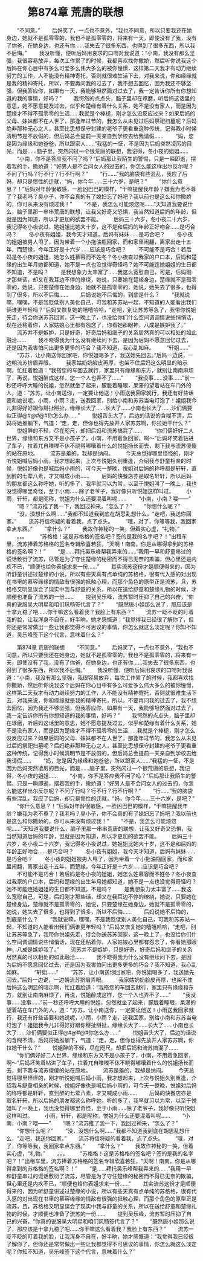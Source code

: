 # 　　第874章 荒唐的联想
　　“不同意。”
　　后妈笑了，一点也不意外，“我也不同意，所以只要我还在她身边，她就不是孤零零的，我也不是孤零零的，将来有一天，即使没有了我，没有了你爸，在她身边，也还有你……我失去了很多东西，也得到了很多东西，所以我不后悔。”
　　我没听懂，便听后妈用哀求的口吻对我说道：“小南，我没有那么坚强，我很容易放弃，每次工作累了的时候，我都喜欢找你撒娇，然后听你说我这个后妈在你心目中有多么可爱多么伟大多么的被你憧憬，这样第二天我才有动力继续努力的工作，人不能没有精神寄托，否则就很难生活下去，对我来说，你和缘缘就是我的精神寄托，所以，不要再问我的过去了，我不想去回忆，因为我还不够坚强，但我答应你，如果有一天，我能够坦然面对过去了，我一定告诉你所有你想知道的我的事情，好吗？”
　　我愕然的点点头，脑子里却在琢磨，听后妈这话里的意思，她不愿意提及过去，似乎和楚缘有着什么关系，她不是没有家人，而是因为楚缘才不得不孤零零的生活……我就是个棒槌，刚才怎么没反应过来？如果后妈的父母、妹妹都不在人世了，那逢年过节的，我怎么从未见过后妈祭祀扫墓呢？后妈绝非那种无心之人，甚至比思想保守封建的老爷子更看重这种传统，记得我小时候清明节是不放假的，但后妈总会提前一天亲自到学校去给我请假……
　　“妈，您是因为缘缘和她爸爸，所以跟家人……”我猛的一怔，不是因为后妈突然凌厉的目光，而是……脑子里，突然闪过一个很荒唐的联想，我记得，冬小夜的姐姐……
　　“小南，你不是答应我不问了吗？”后妈那让我陌生的警惕，只是一瞬即逝，摆着我的手，撒娇道：“好男人是不会问女人的过去的，你怎么能这样出尔反尔呢？不问了行吗？行不行？行不行啊？”
　　“行……”我的脑袋有些混乱，我应了后妈，却只是惯性的迁就，“妈，你今年……三十六岁，是吧？”
　　“你什么意思？！”后妈对年龄很敏感，一脸凶巴巴的模样，“干嘛提醒我年龄？嫌我为老不尊了？我老吗？臭小子，你不会真的有了媳妇忘了妈吧？我以前也是这么和你撒娇的，你可从来没有烦过我！”
　　“不是，我怎么可能烦您呢……”天知道我要说什么，脑子里那一串串荒唐的联想，让我又好奇又恐惧，我当然知道后妈的年龄，但就是因为知道，所以才更加的欲罢不能。
　　后妈三十六岁，冬小夜二十六岁，我记得冬小夜说过，她姐姐比她大十岁，这不是和后妈的年龄正好吻合……是巧合吗？
　　冬小夜有姐姐，我今天才知道，后妈有妹妹……是巧合吧？
　　冬小夜的姐姐被男人甩了，因为带着一个小拖油瓶回家，而和家里闹翻，离家出走十五年，而楚缘，今年正好是十六岁……应该是巧合吧？
　　不可能不是巧合！若后妈是冬小夜的姐姐，她怎么姓慕容而不姓冬？冬小夜查过我家的户口本，后妈和楚缘的出生年月她都知道，她不是一点也没觉得奇怪吗？她不可能连她姐姐的生日都不知道，不是吗？
　　是我想象力太丰富了……我这么宽慰自己，可是，后妈刚才那些话，却又在我耳边不停的缭绕，她说，只要她在楚缘身边，楚缘就不是孤零零的，她说，只要楚缘在她身边，她就不是孤零零的，她说，她失去了很多，也得到了很多，所以不后悔……
　　后妈说她不后悔的，到底是什么？
　　“我就说嘛，嘿嘿，不是我贬低别人美化自己，可我和苏苏站一起，不知道的人能看出我们俩谁更年轻吗？”后妈又恢复她的嘻嘻哈哈，“走吧，别让苏苏等急了，我带你悦姐先走，待会你送苏苏回家，这一晚上了，也没给你们什么空间调调情说些悄悄话，现在还粘着你，人家姑娘心里都有怨念了，你看她那眼神，八成是嫉妒我了。”
　　流苏并不是嫉妒，只是好奇，好奇后妈和继子的关系居然真的可以相处的如此融洽……
　　我不晓得我为什么没有继续问下去，是因为后妈不愿意回忆过去，还是因为我害怕问出更多更多的巧合？我不知道，我心乱如麻。
　　“轩姐……”
　　“苏苏，让小南送你回家吧，你悦姐喝多了，我送她先回去。”后妈一边说，一边朝流苏挤眉弄眼。
　　我家姑奶奶脸皮再厚，也架不住后妈这么明显的暗示啊，忙红着脸道：“我搭您的车回去就行，家里只有缘缘和东方，就别让南南麻烦了，再说，悦姐醉成这样，您一个人也弄不了……”
　　“我没事……没事……”前一秒还呼呼大睡的悦姐，忽然就坐了起来，朦胧着睡眼，呆滞的望着站在车门外的人，道：“苏苏，让小南送你，一定要让他送！小雨送我回家就行，我还有好些话要和她说呢，小雨，小雨？走，送我回家，别给小南和苏苏当电灯泡了！姐姐我今儿非得好好跟你掰扯掰扯，缘缘长大了……长大了……小南也长大了……沙们俩要似正得@#*@#*@#你怎么办……”
　　悦姐舌头大了，后边的话说的含糊不清，后妈将她推躺下，气道：“走，走，但你也得先放开人家苏苏啊，你拉她干什么？”
　　悦姐醉的不轻，尽在咫尺，却把后妈和流苏搞混了……
　　“你们俩好好二人世界，缘缘和东方又不是小孩子了，小南，不用着急回家，啊～”后妈坏笑着钻进了车子，拉着兀自喋喋不休不晓得嘟囔着什么的悦姐扬长而去，剩下我与流苏傻傻的站在原地。
　　流苏是羞的，我却是纳闷。
　　今天总觉得哪里怪怪的，刚才听悦姐喊后妈小雨，我才想起来，上次与悦姐久别重逢，介绍我与舒童相亲的时候，悦姐好像也是喊后妈小雨的，可今天一整晚，悦姐对后妈的称呼都是轩轩，直到醉的七荤八素，才又喊成小雨……
　　后妈的快餐店亦是取名轩轩，所以后妈的朋友都这么称呼她，听的多了，我早就习以为常，以至于悦姐叫了一晚上，我也没觉得哪里奇怪，至于小雨……除了老爷子，我好像只听悦姐这样叫过。
　　小雨，轩轩，都是昵称，悦姐为什么还要混着叫呢……
　　“小南，小南？喂——”
　　“嗯？”流苏推了我一下，我回过神来，“怎么了？”
　　“你想什么呢？”
　　“没，没想什么啊……”我都不知道我到底在胡思乱想什么，“走吧，我送你回家。”
　　流苏将信将疑的看着我，点了点头。
　　“哦，对了，你等等我，我回家拿点东西。”
　　“拿什么？”
　　我故作神秘的一笑，但着实心虚，“礼物。”
　　。。。
　　“苏格格！这是苏格格的签名吧？签的是我的名字吧？！”出租车里，流苏捧着苏格格的签名专辑欣喜若狂，“天啊！南南，你是从哪得拿到的苏格格的签名啊？！”
　　“是……拜托吴乐峰帮我弄来的……”我用一早和舒童串过的谎话敷衍了流苏，尽管是为了守住楚缘的秘密而不得已无奈的欺骗，但心里还是内疚不已，“顺便也给你表姐求来一份……”
　　其实流苏这份才是顺便得来的，因为听舒童讲述过楚缘的小说，所以有些天真有点单纯的苏格格，很有代入感的对出现在书里的慕容缘缘的情敌有很强的抵触心理，而那个角色的原型正是流苏，且，苏格格又明显误会了现实中我与舒童的关系，所以在送给舒童和楚缘礼物的时候，才顺便也准备了流苏的一份……
　　提到吴乐峰，流苏暂时压抑了自己的兴奋，“你真的说服吴大明星和咱们风畅签代言了？”
　　“既然唐小姐那么说了，那应该是十拿九稳了吧……你干嘛这么看着我？我脸上有东西？”
　　流苏一眨不眨的盯着我的脸，让我浑身不自在，好半晌，她才感慨道：“我觉得我已经很了解你了，但你还是常常做出一些让我都觉得不可思议的事情，你怎么就这么淡定呢？你知不知道，吴乐峰签下这个代言，意味着什么？”

　　第874章 荒唐的联想
　　“不同意。”
　　后妈笑了，一点也不意外，“我也不同意，所以只要我还在她身边，她就不是孤零零的，我也不是孤零零的，将来有一天，即使没有了我，没有了你爸，在她身边，也还有你……我失去了很多东西，也得到了很多东西，所以我不后悔。”
　　我没听懂，便听后妈用哀求的口吻对我说道：“小南，我没有那么坚强，我很容易放弃，每次工作累了的时候，我都喜欢找你撒娇，然后听你说我这个后妈在你心目中有多么可爱多么伟大多么的被你憧憬，这样第二天我才有动力继续努力的工作，人不能没有精神寄托，否则就很难生活下去，对我来说，你和缘缘就是我的精神寄托，所以，不要再问我的过去了，我不想去回忆，因为我还不够坚强，但我答应你，如果有一天，我能够坦然面对过去了，我一定告诉你所有你想知道的我的事情，好吗？”
　　我愕然的点点头，脑子里却在琢磨，听后妈这话里的意思，她不愿意提及过去，似乎和楚缘有着什么关系，她不是没有家人，而是因为楚缘才不得不孤零零的生活……我就是个棒槌，刚才怎么没反应过来？如果后妈的父母、妹妹都不在人世了，那逢年过节的，我怎么从未见过后妈祭祀扫墓呢？后妈绝非那种无心之人，甚至比思想保守封建的老爷子更看重这种传统，记得我小时候清明节是不放假的，但后妈总会提前一天亲自到学校去给我请假……
　　“妈，您是因为缘缘和她爸爸，所以跟家人……”我猛的一怔，不是因为后妈突然凌厉的目光，而是……脑子里，突然闪过一个很荒唐的联想，我记得，冬小夜的姐姐……
　　“小南，你不是答应我不问了吗？”后妈那让我陌生的警惕，只是一瞬即逝，摆着我的手，撒娇道：“好男人是不会问女人的过去的，你怎么能这样出尔反尔呢？不问了行吗？行不行？行不行啊？”
　　“行……”我的脑袋有些混乱，我应了后妈，却只是惯性的迁就，“妈，你今年……三十六岁，是吧？”
　　“你什么意思？！”后妈对年龄很敏感，一脸凶巴巴的模样，“干嘛提醒我年龄？嫌我为老不尊了？我老吗？臭小子，你不会真的有了媳妇忘了妈吧？我以前也是这么和你撒娇的，你可从来没有烦过我！”
　　“不是，我怎么可能烦您呢……”天知道我要说什么，脑子里那一串串荒唐的联想，让我又好奇又恐惧，我当然知道后妈的年龄，但就是因为知道，所以才更加的欲罢不能。
　　后妈三十六岁，冬小夜二十六岁，我记得冬小夜说过，她姐姐比她大十岁，这不是和后妈的年龄正好吻合……是巧合吗？
　　冬小夜有姐姐，我今天才知道，后妈有妹妹……是巧合吧？
　　冬小夜的姐姐被男人甩了，因为带着一个小拖油瓶回家，而和家里闹翻，离家出走十五年，而楚缘，今年正好是十六岁……应该是巧合吧？
　　不可能不是巧合！若后妈是冬小夜的姐姐，她怎么姓慕容而不姓冬？冬小夜查过我家的户口本，后妈和楚缘的出生年月她都知道，她不是一点也没觉得奇怪吗？她不可能连她姐姐的生日都不知道，不是吗？
　　是我想象力太丰富了……我这么宽慰自己，可是，后妈刚才那些话，却又在我耳边不停的缭绕，她说，只要她在楚缘身边，楚缘就不是孤零零的，她说，只要楚缘在她身边，她就不是孤零零的，她说，她失去了很多，也得到了很多，所以不后悔……
　　后妈说她不后悔的，到底是什么？
　　“我就说嘛，嘿嘿，不是我贬低别人美化自己，可我和苏苏站一起，不知道的人能看出我们俩谁更年轻吗？”后妈又恢复她的嘻嘻哈哈，“走吧，别让苏苏等急了，我带你悦姐先走，待会你送苏苏回家，这一晚上了，也没给你们什么空间调调情说些悄悄话，现在还粘着你，人家姑娘心里都有怨念了，你看她那眼神，八成是嫉妒我了。”
　　流苏并不是嫉妒，只是好奇，好奇后妈和继子的关系居然真的可以相处的如此融洽……
　　我不晓得我为什么没有继续问下去，是因为后妈不愿意回忆过去，还是因为我害怕问出更多更多的巧合？我不知道，我心乱如麻。
　　“轩姐……”
　　“苏苏，让小南送你回家吧，你悦姐喝多了，我送她先回去。”后妈一边说，一边朝流苏挤眉弄眼。
　　我家姑奶奶脸皮再厚，也架不住后妈这么明显的暗示啊，忙红着脸道：“我搭您的车回去就行，家里只有缘缘和东方，就别让南南麻烦了，再说，悦姐醉成这样，您一个人也弄不了……”
　　“我没事……没事……”前一秒还呼呼大睡的悦姐，忽然就坐了起来，朦胧着睡眼，呆滞的望着站在车门外的人，道：“苏苏，让小南送你，一定要让他送！小雨送我回家就行，我还有好些话要和她说呢，小雨，小雨？走，送我回家，别给小南和苏苏当电灯泡了！姐姐我今儿非得好好跟你掰扯掰扯，缘缘长大了……长大了……小南也长大了……沙们俩要似正得@#*@#*@#你怎么办……”
　　悦姐舌头大了，后边的话说的含糊不清，后妈将她推躺下，气道：“走，走，但你也得先放开人家苏苏啊，你拉她干什么？”
　　悦姐醉的不轻，尽在咫尺，却把后妈和流苏搞混了……
　　“你们俩好好二人世界，缘缘和东方又不是小孩子了，小南，不用着急回家，啊～”后妈坏笑着钻进了车子，拉着兀自喋喋不休不晓得嘟囔着什么的悦姐扬长而去，剩下我与流苏傻傻的站在原地。
　　流苏是羞的，我却是纳闷。
　　今天总觉得哪里怪怪的，刚才听悦姐喊后妈小雨，我才想起来，上次与悦姐久别重逢，介绍我与舒童相亲的时候，悦姐好像也是喊后妈小雨的，可今天一整晚，悦姐对后妈的称呼都是轩轩，直到醉的七荤八素，才又喊成小雨……
　　后妈的快餐店亦是取名轩轩，所以后妈的朋友都这么称呼她，听的多了，我早就习以为常，以至于悦姐叫了一晚上，我也没觉得哪里奇怪，至于小雨……除了老爷子，我好像只听悦姐这样叫过。
　　小雨，轩轩，都是昵称，悦姐为什么还要混着叫呢……
　　“小南，小南？喂——”
　　“嗯？”流苏推了我一下，我回过神来，“怎么了？”
　　“你想什么呢？”
　　“没，没想什么啊……”我都不知道我到底在胡思乱想什么，“走吧，我送你回家。”
　　流苏将信将疑的看着我，点了点头。
　　“哦，对了，你等等我，我回家拿点东西。”
　　“拿什么？”
　　我故作神秘的一笑，但着实心虚，“礼物。”
　　。。。
　　“苏格格！这是苏格格的签名吧？签的是我的名字吧？！”出租车里，流苏捧着苏格格的签名专辑欣喜若狂，“天啊！南南，你是从哪得拿到的苏格格的签名啊？！”
　　“是……拜托吴乐峰帮我弄来的……”我用一早和舒童串过的谎话敷衍了流苏，尽管是为了守住楚缘的秘密而不得已无奈的欺骗，但心里还是内疚不已，“顺便也给你表姐求来一份……”
　　其实流苏这份才是顺便得来的，因为听舒童讲述过楚缘的小说，所以有些天真有点单纯的苏格格，很有代入感的对出现在书里的慕容缘缘的情敌有很强的抵触心理，而那个角色的原型正是流苏，且，苏格格又明显误会了现实中我与舒童的关系，所以在送给舒童和楚缘礼物的时候，才顺便也准备了流苏的一份……
　　提到吴乐峰，流苏暂时压抑了自己的兴奋，“你真的说服吴大明星和咱们风畅签代言了？”
　　“既然唐小姐那么说了，那应该是十拿九稳了吧……你干嘛这么看着我？我脸上有东西？”
　　流苏一眨不眨的盯着我的脸，让我浑身不自在，好半晌，她才感慨道：“我觉得我已经很了解你了，但你还是常常做出一些让我都觉得不可思议的事情，你怎么就这么淡定呢？你知不知道，吴乐峰签下这个代言，意味着什么？”
